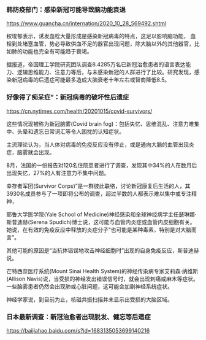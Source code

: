 ### 韩防疫部门：感染新冠可能导致脑功能衰退
https://www.guancha.cn/internation/2020_10_28_569492.shtml

权埈郁表示，诱发血栓大量形成是感染新冠病毒的特点，这足以影响脑功能，
血栓到处堵塞血管，势必导致供血不足的器官出现问题，除大脑以外的其他器官，比如肺的功能也完全有可能趋于衰竭。

据报道，帝国理工学院研究团队调查8.4285万名已新冠治愈患者的语言表达能力、逻辑思维能力、注意力等后，与未感染新冠的人群进行了比较。研究发现，感染新冠病毒的后遗症可能最多造成大脑衰老十年左右或智商降低8.5。

### 好像得了痴呆症”：新冠病毒的破坏性后遗症
https://cn.nytimes.com/health/20201015/covid-survivors/

这些情况现被称为新冠脑雾(Covid brain fog)：包括失忆、思维混乱、注意力难集中、头晕和遗忘日常词汇等令人困扰的认知症状。

主流理论认为，当人体对病毒的免疫反应没有停止，或是通向大脑的血管出现炎症，脑雾就会出现。

8月，法国的一份报告对120名住院患者进行了调查，发现其中34%的人在数月后出现失忆，27%的人有注意力不集中问题。

幸存者军团(Survivor Corps)”是一群彼此联络，讨论新冠康复后生活的人，其3930名成员参与了一项即将公布的调查，超过半数的人都表示难以集中或专注精神，

耶鲁大学医学院(Yale School of Medicine)神经感染和全球神经病学主任瑟琳娜·斯普迪赫(Serena Spudich)博士说，这可能与血管内炎症或血管内皮细胞有关。她说，在有效的免疫反应中释放的炎症分子“也可能是某种毒素，特别是对大脑而言”。

其他可能的原因是“当抗体错误地攻击神经细胞时”出现的自身免疫反应，斯普迪赫说。

芒特西奈医疗系统(Mount Sinai Health System)的神经传染病专家艾莉森·纳维斯(Allison Navis)说，当受损的神经发出错误信号时，就会出现刺痛或麻木等症状。一些脑雾患者仍然会出现肺或心脏问题，这可能会加剧神经系统症状。

神经学家说，到目前为止，核磁共振扫描并未显示出受损的大脑区域。

### 日本最新调查：新冠治愈者出现脱发、健忘等后遗症
https://baijiahao.baidu.com/s?id=1683135053699140216
